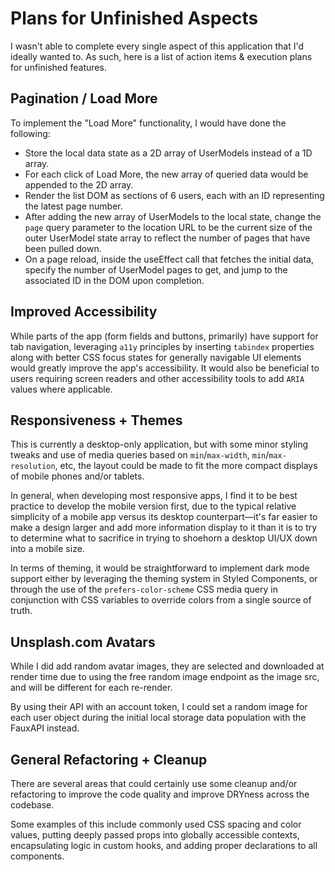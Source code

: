 # Plans for Unfinished Aspects
I wasn't able to complete every single aspect of this application
that I'd ideally wanted to. As such, here is a list of action
items & execution plans for unfinished features.


## Pagination / Load More

To implement the "Load More" functionality, I would have done the following:
* Store the local data state as a 2D array of UserModels instead
of a 1D array.
* For each click of Load More, the new array of queried data 
would be appended to the 2D array.
* Render the list DOM as sections of 6 users, each with an ID
representing the latest page number.
* After adding the new array of UserModels to the local state,
change the `page` query parameter to the location URL to be the
current size of the outer UserModel state array to reflect the
number of pages that have been pulled down.
* On a page reload, inside the useEffect call that fetches the initial
data, specify the number of UserModel pages to get, and jump to the
associated ID in the DOM upon completion.


## Improved Accessibility

While parts of the app (form fields and buttons, primarily) have
support for tab navigation, leveraging `a11y` principles by
inserting `tabindex` properties along with better CSS focus states for
generally navigable UI elements would greatly improve the app's
accessibility. It would also be beneficial to users requiring screen
readers and other accessibility tools to add `ARIA` values where
applicable.


## Responsiveness + Themes

This is currently a desktop-only application, but with some minor
styling tweaks and use of media queries based on `min`/`max-width`,
`min`/`max-resolution`, etc, the layout could be made to fit the
more compact displays of mobile phones and/or tablets.

In general, when developing most responsive apps, I find it to be
best practice to develop the mobile version first, due to the typical
relative simplicity of a mobile app versus its desktop counterpart—it's
far easier to make a design larger and add more information display to
it than it is to try to determine what to sacrifice in trying to
shoehorn a desktop UI/UX down into a mobile size.

In terms of theming, it would be straightforward to implement
dark mode support either by leveraging the theming system in
Styled Components, or through the use of the
`prefers-color-scheme` CSS media query in conjunction with
CSS variables to override colors from a single source of truth.



## Unsplash.com Avatars

While I did add random avatar images, they are selected and
downloaded at render time due to using the free random image
endpoint as the image src, and will be different for each
re-render.

By using their API with an account token, I could set a random
image for each user object during the initial local storage data
population with the FauxAPI instead.


## General Refactoring + Cleanup

There are several areas that could certainly use some cleanup
and/or refactoring to improve the code quality and improve
DRYness across the codebase.

Some examples of this include commonly used CSS spacing and color
values, putting deeply passed props into globally accessible
contexts, encapsulating logic in custom hooks, and adding proper
declarations to all components.
